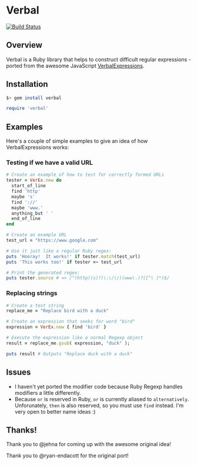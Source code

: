 Verbal
=====================
[![Build Status](https://travis-ci.org/jimjh/verbal.png?branch=master)](https://travis-ci.org/jimjh/verbal)

## Overview
Verbal is a Ruby library that helps to construct difficult regular expressions - ported from the awesome JavaScript [VerbalExpressions](https://github.com/jehna/VerbalExpressions).

## Installation

```sh
$> gem install verbal
```

```ruby
require 'verbal'
```

## Examples

Here's a couple of simple examples to give an idea of how VerbalExpressions works:

### Testing if we have a valid URL

```ruby
# Create an example of how to test for correctly formed URLs
tester = VerEx.new do
  start_of_line
  find 'http'
  maybe 's'
  find '://'
  maybe 'www.'
  anything_but ' '
  end_of_line
end

# Create an example URL
test_url = "https://www.google.com"

# Use it just like a regular Ruby regex:
puts 'Hooray!  It works!' if tester.match(test_url)
puts 'This works too!' if tester =~ test_url

# Print the generated regex:
puts tester.source # => /^(http)(s)?(\:\/\/)(www\.)?([^\ ]*)$/
```

### Replacing strings

```ruby
# Create a test string
replace_me = "Replace bird with a duck"

# Create an expression that seeks for word "bird"
expression = VerEx.new { find 'bird' }

# Execute the expression like a normal Regexp object
result = replace_me.gsub( expression, "duck" );

puts result # Outputs "Replace duck with a duck"
```

## Issues
 - I haven't yet ported the modifier code because Ruby Regexp handles modifiers a little differently.
 - Because `or` is reserved in Ruby, `or` is currently aliased to `alternatively`.  Unforunately, `then` is also reserved, so you must use `find` instead.  I'm very open to better name ideas :)

## Thanks!
Thank you to @jehna for coming up with the awesome original idea!

Thank you to @ryan-endacott for the original port!
